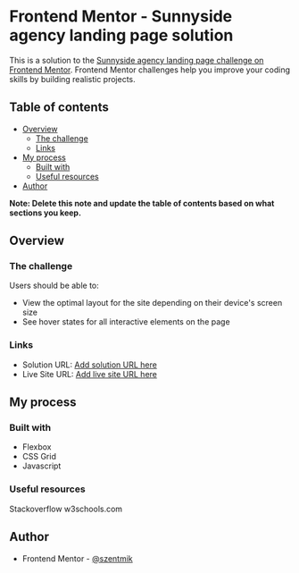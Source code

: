 # Frontend Mentor - Sunnyside agency landing page solution

This is a solution to the [Sunnyside agency landing page challenge on Frontend Mentor](https://www.frontendmentor.io/challenges/sunnyside-agency-landing-page-7yVs3B6ef). Frontend Mentor challenges help you improve your coding skills by building realistic projects.

## Table of contents

- [Overview](#overview)
  - [The challenge](#the-challenge)
  - [Links](#links)
- [My process](#my-process)
  - [Built with](#built-with)
  - [Useful resources](#useful-resources)
- [Author](#author)

**Note: Delete this note and update the table of contents based on what sections you keep.**

## Overview

### The challenge

Users should be able to:

- View the optimal layout for the site depending on their device's screen size
- See hover states for all interactive elements on the page

### Links

- Solution URL: [Add solution URL here](https://szentmik.github.io/sunnyside-agency-landing-page/)
- Live Site URL: [Add live site URL here](https://szentmik.github.io/sunnyside-agency-landing-page/)

## My process

### Built with

- Flexbox
- CSS Grid
- Javascript

### Useful resources

Stackoverflow
w3schools.com

## Author

- Frontend Mentor - [@szentmik](https://www.frontendmentor.io/profile/szentmik)

